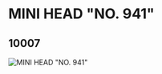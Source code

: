 # MINI HEAD "NO. 941"
## 10007
![MINI HEAD "NO. 941"](https://lc-www-live-s.legocdn.com/media/bricks/5/2/6000276.jpg)